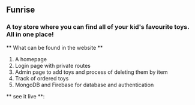 ## Funrise 

### A toy store where you can find all of your kid's favourite toys. All in one place!

** What can be found in the website ** 
1. A homepage 
2. Login page with private routes
3. Admin page to add toys and process of deleting them by item
4. Track of ordered toys
5. MongoDB and Firebase for database and authentication

** see it live **: 